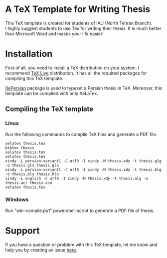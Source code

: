 # A TeX Template for Writing Thesis
This TeX template is created for students of IAU (North Tehran Branch). <br />
I highly suggest students to use Tex for writing their thesis. It is much better than Microsoft Word and makes your life easier! <br />

# Installation
First of all, you need to install a TeX distribution on your system. I recommend [TeX Live](http://www.tug.org/texlive/) distribution. It has all the required packages for compiling this TeX template.

[XePersian](https://ctan.org/pkg/xepersian?lang=en) package is used to typeset a Persian thesis in TeX. Moreover, this template can be compiled with only XeLaTex.

## Compiling the TeX template
### Linux
Run the following commands to compile TeX files and generate a PDF file.
```
xelatex thesis.tex
bibtex thesis
xelatex thesis.tex
xelatex thesis.tex
xindy -L persian-variant1 -C utf8 -I xindy -M thesis.xdy -t thesis.glg -o thesis.gls thesis.glo
xindy -L persian-variant1 -C utf8 -I xindy -M thesis.xdy -t thesis.blg -o thesis.bls thesis.blo
xindy -L english -C utf8 -I xindy -M thesis.xdy -t thesis.alg -o thesis.acr thesis.acn
xelatex thesis.tex
```

### Windows
Run "win-compile.ps1" powershell script to generate a PDF file of thesis.

# Support
If you have a question or problem with this TeX template, let me know and help you by creating an issue [here](https://github.com/mir-am/tex-thesis/issues).
